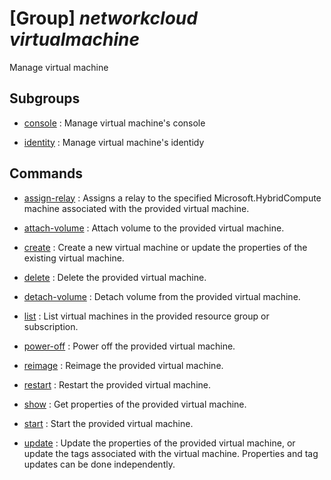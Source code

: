 # [Group] _networkcloud virtualmachine_

Manage virtual machine

## Subgroups

- [console](/Commands/networkcloud/virtualmachine/console/readme.md)
: Manage virtual machine's console

- [identity](/Commands/networkcloud/virtualmachine/identity/readme.md)
: Manage virtual machine's identidy

## Commands

- [assign-relay](/Commands/networkcloud/virtualmachine/_assign-relay.md)
: Assigns a relay to the specified Microsoft.HybridCompute machine associated with the provided virtual machine.

- [attach-volume](/Commands/networkcloud/virtualmachine/_attach-volume.md)
: Attach volume to the provided virtual machine.

- [create](/Commands/networkcloud/virtualmachine/_create.md)
: Create a new virtual machine or update the properties of the existing virtual machine.

- [delete](/Commands/networkcloud/virtualmachine/_delete.md)
: Delete the provided virtual machine.

- [detach-volume](/Commands/networkcloud/virtualmachine/_detach-volume.md)
: Detach volume from the provided virtual machine.

- [list](/Commands/networkcloud/virtualmachine/_list.md)
: List virtual machines in the provided resource group or subscription.

- [power-off](/Commands/networkcloud/virtualmachine/_power-off.md)
: Power off the provided virtual machine.

- [reimage](/Commands/networkcloud/virtualmachine/_reimage.md)
: Reimage the provided virtual machine.

- [restart](/Commands/networkcloud/virtualmachine/_restart.md)
: Restart the provided virtual machine.

- [show](/Commands/networkcloud/virtualmachine/_show.md)
: Get properties of the provided virtual machine.

- [start](/Commands/networkcloud/virtualmachine/_start.md)
: Start the provided virtual machine.

- [update](/Commands/networkcloud/virtualmachine/_update.md)
: Update the properties of the provided virtual machine, or update the tags associated with the virtual machine. Properties and tag updates can be done independently.
